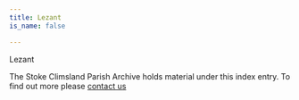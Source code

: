 ```yaml
---
title: Lezant
is_name: false

---
```


Lezant


The Stoke Climsland Parish Archive holds material under this index entry. To find out more please [contact us](/contact/)
